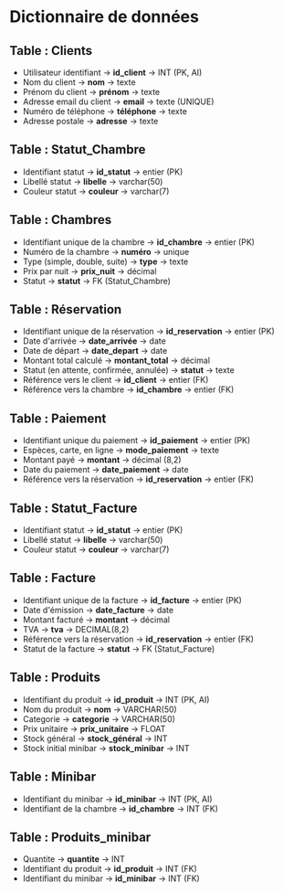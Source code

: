 # Dictionnaire de données

## Table : Clients

- Utilisateur identifiant → **id_client** → INT (PK, AI)
- Nom du client → **nom** → texte
- Prénom du client → **prénom** → texte
- Adresse email du client → **email** → texte (UNIQUE)
- Numéro de téléphone → **téléphone** → texte
- Adresse postale → **adresse** → texte

## Table : Statut_Chambre

- Identifiant statut → **id_statut** → entier (PK)
- Libellé statut → **libelle** → varchar(50)
- Couleur statut → **couleur** → varchar(7)

## Table : Chambres

- Identifiant unique de la chambre → **id_chambre** → entier (PK)
- Numéro de la chambre → **numéro** → unique
- Type (simple, double, suite) → **type** → texte
- Prix par nuit → **prix_nuit** → décimal
- Statut → **statut** → FK (Statut_Chambre)

## Table : Réservation

- Identifiant unique de la réservation → **id_reservation** → entier (PK)
- Date d'arrivée → **date_arrivée** → date
- Date de départ → **date_depart** → date
- Montant total calculé → **montant_total** → décimal
- Statut (en attente, confirmée, annulée) → **statut** → texte
- Référence vers le client → **id_client** → entier (FK)
- Référence vers la chambre → **id_chambre** → entier (FK)

## Table : Paiement

- Identifiant unique du paiement → **id_paiement** → entier (PK)
- Espèces, carte, en ligne → **mode_paiement** → texte
- Montant payé → **montant** → décimal (8,2)
- Date du paiement → **date_paiement** → date
- Référence vers la réservation → **id_reservation** → entier (FK)

## Table : Statut_Facture

- Identifiant statut → **id_statut** → entier (PK)
- Libellé statut → **libelle** → varchar(50)
- Couleur statut → **couleur** → varchar(7)

## Table : Facture

- Identifiant unique de la facture → **id_facture** → entier (PK)
- Date d'émission → **date_facture** → date
- Montant facturé → **montant** → décimal
- TVA → **tva** → DECIMAL(8,2)
- Référence vers la réservation → **id_reservation** → entier (FK)
- Statut de la facture → **statut** → FK (Statut_Facture)

## Table : Produits

- Identifiant du produit → **id_produit** → INT (PK, AI)
- Nom du produit → **nom** → VARCHAR(50)
- Categorie → **categorie** → VARCHAR(50)
- Prix unitaire → **prix_unitaire** → FLOAT
- Stock général → **stock_général** → INT
- Stock initial minibar → **stock_minibar** → INT

## Table : Minibar

- Identifiant du minibar → **id_minibar** → INT (PK, AI)
- Identifiant de la chambre → **id_chambre** → INT (FK)

## Table : Produits_minibar

- Quantite → **quantite** → INT
- Identifiant du produit → **id_produit** → INT (FK)
- Identifiant du minibar → **id_minibar** → INT (FK)
